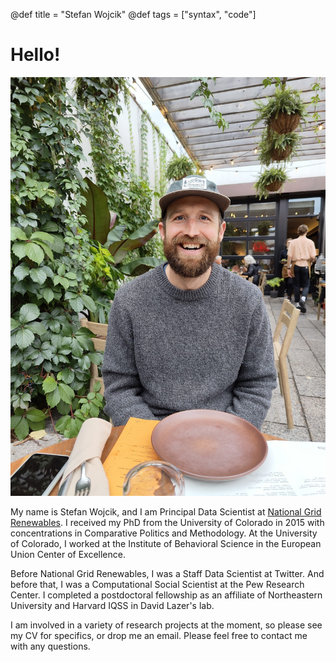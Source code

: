 @def title = "Stefan Wojcik"
@def tags = ["syntax", "code"]

# Hello!

![alt text](/images/stefanheadshot.jpg)

My name is Stefan Wojcik, and I am Principal Data Scientist at [National Grid Renewables](nationalgridrenewables.com). I received my PhD from the University of Colorado in 2015 with concentrations in Comparative Politics and Methodology. At the University of Colorado, I worked at the Institute of Behavioral Science in the European Union Center of Excellence.

Before National Grid Renewables, I was a Staff Data Scientist at Twitter. And before that, I was a Computational Social Scientist at the Pew Research Center. I completed a postdoctoral fellowship as an affiliate of Northeastern University and Harvard IQSS in David Lazer's lab.

I am involved in a variety of research projects at the moment, so please see my CV for specifics, or drop me an email. Please feel free to contact me with any questions.


